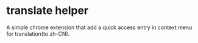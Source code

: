 # translate helper

A simple chrome extension that add a quick access entry in context menu for translation(to zh-CN).